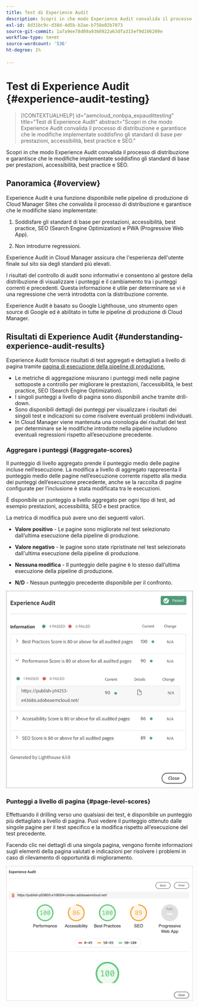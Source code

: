 ```yaml
---
title: Test di Experience Audit
description: Scopri in che modo Experience Audit convalida il processo di distribuzione e garantisce che le modifiche implementate soddisfino gli standard di base per prestazioni, accessibilità, best practice e SEO.
exl-id: 8d31bc9c-d38d-4d5b-b2ae-b758e02b7073
source-git-commit: 1a7a9ee78d09a9360922a63dfa315ef9d106209e
workflow-type: tm+mt
source-wordcount: '536'
ht-degree: 1%

---
```



# Test di Experience Audit {#experience-audit-testing}

>[!CONTEXTUALHELP]
>id="aemcloud_nonbpa_expaudittesting"
>title="Test di Experience Audit"
>abstract="Scopri in che modo Experience Audit convalida il processo di distribuzione e garantisce che le modifiche implementate soddisfino gli standard di base per prestazioni, accessibilità, best practice e SEO."

Scopri in che modo Experience Audit convalida il processo di distribuzione e garantisce che le modifiche implementate soddisfino gli standard di base per prestazioni, accessibilità, best practice e SEO.

## Panoramica {#overview}

Experience Audit è una funzione disponibile nelle pipeline di produzione di Cloud Manager Sites che convalida il processo di distribuzione e garantisce che le modifiche siano implementate:

1. Soddisfare gli standard di base per prestazioni, accessibilità, best practice, SEO (Search Engine Optimization) e PWA (Progressive Web App).

1. Non introdurre regressioni.

Experience Audit in Cloud Manager assicura che l&#39;esperienza dell&#39;utente finale sul sito sia degli standard più elevati.

I risultati del controllo di audit sono informativi e consentono al gestore della distribuzione di visualizzare i punteggi e il cambiamento tra i punteggi correnti e precedenti. Questa informazione è utile per determinare se vi è una regressione che verrà introdotta con la distribuzione corrente.

Experience Audit è basato su Google Lighthouse, uno strumento open source di Google ed è abilitato in tutte le pipeline di produzione di Cloud Manager.

## Risultati di Experience Audit {#understanding-experience-audit-results}

Experience Audit fornisce risultati di test aggregati e dettagliati a livello di pagina tramite [pagina di esecuzione della pipeline di produzione.](/help/implementing/cloud-manager/deploy-code.md)

* Le metriche di aggregazione misurano i punteggi medi nelle pagine sottoposte a controllo per migliorare le prestazioni, l’accessibilità, le best practice, SEO (Search Engine Optimization).
* I singoli punteggi a livello di pagina sono disponibili anche tramite drill-down.
* Sono disponibili dettagli dei punteggi per visualizzare i risultati dei singoli test e indicazioni su come risolvere eventuali problemi individuati.
* In Cloud Manager viene mantenuta una cronologia dei risultati del test per determinare se le modifiche introdotte nella pipeline includono eventuali regressioni rispetto all’esecuzione precedente.

### Aggregare i punteggi {#aggregate-scores}

Il punteggio di livello aggregato prende il punteggio medio delle pagine incluse nell’esecuzione. La modifica a livello di aggregato rappresenta il punteggio medio delle pagine nell’esecuzione corrente rispetto alla media dei punteggi dell’esecuzione precedente, anche se la raccolta di pagine configurate per l’inclusione è stata modificata tra le esecuzioni.

È disponibile un punteggio a livello aggregato per ogni tipo di test, ad esempio prestazioni, accessibilità, SEO e best practice.

La metrica di modifica può avere uno dei seguenti valori.

* **Valore positivo** - Le pagine sono migliorate nel test selezionato dall’ultima esecuzione della pipeline di produzione.

* **Valore negativo** - le pagine sono state ripristinate nel test selezionato dall&#39;ultima esecuzione della pipeline di produzione.

* **Nessuna modifica** - Il punteggio delle pagine è lo stesso dall’ultima esecuzione della pipeline di produzione.

* **N/D** - Nessun punteggio precedente disponibile per il confronto.

![Risultati di Experience Audit](/help/implementing/cloud-manager/assets/exp-audit-1.png)


### Punteggi a livello di pagina {#page-level-scores}

Effettuando il drilling verso uno qualsiasi dei test, è disponibile un punteggio più dettagliato a livello di pagina. Puoi vedere il punteggio ottenuto dalle singole pagine per il test specifico e la modifica rispetto all’esecuzione del test precedente.

Facendo clic nei dettagli di una singola pagina, vengono fornite informazioni sugli elementi della pagina valutati e indicazioni per risolvere i problemi in caso di rilevamento di opportunità di miglioramento.

![Punteggi a livello di pagina](/help/implementing/cloud-manager/assets/exp-audit-2.png)
